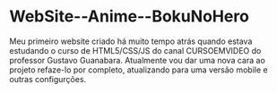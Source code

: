 # WebSite--Anime--BokuNoHero
 Meu primeiro website criado há muito tempo atrás quando estava estudando o curso de HTML5/CSS/JS do canal CURSOEMVIDEO do professor Gustavo Guanabara. Atualmente vou dar uma nova cara ao projeto refaze-lo por completo, atualizando para uma versão mobile e outras configurções.
